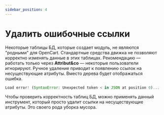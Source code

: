 ```yaml
---
sidebar_position: 4
---
```


# Удалить ошибочные ссылки

Некоторые таблицы БД, которые создает модуль, не являются "родными" для OpenCart. Cтандартные средства движка не позволяют корректно изменять данные в этих таблицах. Рекомендацию — работать только через **Attribut&co** — некоторые пользователи игнорируют. Ручное удаление приводит к появлению ссылок на несуществующие атрибуты. Вместо дерева будет отображаться ошибка.

```javascript
Load error! (SyntaxError: Unexpected token < in JSON at position 0)...
```

Чтобы проверить корректность таблиц БД, можно применять данный инструмент, который просто удалит ссылки на несуществующие атрибуты. Это своего рода уборка мусора.

